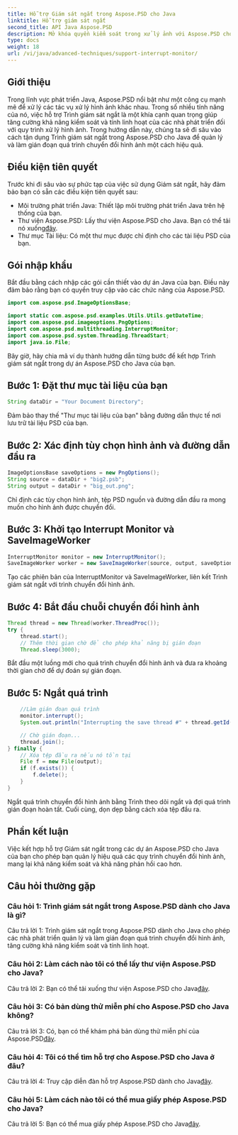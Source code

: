 ```yaml
---
title: Hỗ trợ Giám sát ngắt trong Aspose.PSD cho Java
linktitle: Hỗ trợ giám sát ngắt
second_title: API Java Aspose.PSD
description: Mở khóa quyền kiểm soát trong xử lý ảnh với Aspose.PSD cho Java. Tìm hiểu cách gián đoạn các quy trình để có quy trình làm việc linh hoạt.
type: docs
weight: 18
url: /vi/java/advanced-techniques/support-interrupt-monitor/
---
```

## Giới thiệu

Trong lĩnh vực phát triển Java, Aspose.PSD nổi bật như một công cụ mạnh mẽ để xử lý các tác vụ xử lý hình ảnh khác nhau. Trong số nhiều tính năng của nó, việc hỗ trợ Trình giám sát ngắt là một khía cạnh quan trọng giúp tăng cường khả năng kiểm soát và tính linh hoạt của các nhà phát triển đối với quy trình xử lý hình ảnh. Trong hướng dẫn này, chúng ta sẽ đi sâu vào cách tận dụng Trình giám sát ngắt trong Aspose.PSD cho Java để quản lý và làm gián đoạn quá trình chuyển đổi hình ảnh một cách hiệu quả.

## Điều kiện tiên quyết

Trước khi đi sâu vào sự phức tạp của việc sử dụng Giám sát ngắt, hãy đảm bảo bạn có sẵn các điều kiện tiên quyết sau:

- Môi trường phát triển Java: Thiết lập môi trường phát triển Java trên hệ thống của bạn.
-  Thư viện Aspose.PSD: Lấy thư viện Aspose.PSD cho Java. Bạn có thể tải nó xuống[đây](https://releases.aspose.com/psd/java/).
- Thư mục Tài liệu: Có một thư mục được chỉ định cho các tài liệu PSD của bạn.

## Gói nhập khẩu

Bắt đầu bằng cách nhập các gói cần thiết vào dự án Java của bạn. Điều này đảm bảo rằng bạn có quyền truy cập vào các chức năng của Aspose.PSD.

```java
import com.aspose.psd.ImageOptionsBase;

import static com.aspose.psd.examples.Utils.Utils.getDateTime;
import com.aspose.psd.imageoptions.PngOptions;
import com.aspose.psd.multithreading.InterruptMonitor;
import com.aspose.psd.system.Threading.ThreadStart;
import java.io.File;
```

Bây giờ, hãy chia mã ví dụ thành hướng dẫn từng bước để kết hợp Trình giám sát ngắt trong dự án Aspose.PSD cho Java của bạn.

## Bước 1: Đặt thư mục tài liệu của bạn

```java
String dataDir = "Your Document Directory";
```

Đảm bảo thay thế "Thư mục tài liệu của bạn" bằng đường dẫn thực tế nơi lưu trữ tài liệu PSD của bạn.

## Bước 2: Xác định tùy chọn hình ảnh và đường dẫn đầu ra

```java
ImageOptionsBase saveOptions = new PngOptions();
String source = dataDir + "big2.psb";
String output = dataDir + "big_out.png";
```

Chỉ định các tùy chọn hình ảnh, tệp PSD nguồn và đường dẫn đầu ra mong muốn cho hình ảnh được chuyển đổi.

## Bước 3: Khởi tạo Interrupt Monitor và SaveImageWorker

```java
InterruptMonitor monitor = new InterruptMonitor();
SaveImageWorker worker = new SaveImageWorker(source, output, saveOptions, monitor);
```

Tạo các phiên bản của InterruptMonitor và SaveImageWorker, liên kết Trình giám sát ngắt với trình chuyển đổi hình ảnh.

## Bước 4: Bắt đầu chuỗi chuyển đổi hình ảnh

```java
Thread thread = new Thread(worker.ThreadProc());
try {
    thread.start();
    // Thêm thời gian chờ để cho phép khả năng bị gián đoạn
    Thread.sleep(3000);
```

Bắt đầu một luồng mới cho quá trình chuyển đổi hình ảnh và đưa ra khoảng thời gian chờ để dự đoán sự gián đoạn.

## Bước 5: Ngắt quá trình

```java
    //Làm gián đoạn quá trình
    monitor.interrupt();
    System.out.println("Interrupting the save thread #" + thread.getId() + " at " + getDateTime().toString());

    // Chờ gián đoạn...
    thread.join();
} finally {
    // Xóa tệp đầu ra nếu nó tồn tại
    File f = new File(output);
    if (f.exists()) {
        f.delete();
    }
}
```

Ngắt quá trình chuyển đổi hình ảnh bằng Trình theo dõi ngắt và đợi quá trình gián đoạn hoàn tất. Cuối cùng, dọn dẹp bằng cách xóa tệp đầu ra.

## Phần kết luận

Việc kết hợp hỗ trợ Giám sát ngắt trong các dự án Aspose.PSD cho Java của bạn cho phép bạn quản lý hiệu quả các quy trình chuyển đổi hình ảnh, mang lại khả năng kiểm soát và khả năng phản hồi cao hơn.

## Câu hỏi thường gặp

### Câu hỏi 1: Trình giám sát ngắt trong Aspose.PSD dành cho Java là gì?

Câu trả lời 1: Trình giám sát ngắt trong Aspose.PSD dành cho Java cho phép các nhà phát triển quản lý và làm gián đoạn quá trình chuyển đổi hình ảnh, tăng cường khả năng kiểm soát và tính linh hoạt.

### Câu hỏi 2: Làm cách nào tôi có thể lấy thư viện Aspose.PSD cho Java?

 Câu trả lời 2: Bạn có thể tải xuống thư viện Aspose.PSD cho Java[đây](https://releases.aspose.com/psd/java/).

### Câu hỏi 3: Có bản dùng thử miễn phí cho Aspose.PSD cho Java không?

 Câu trả lời 3: Có, bạn có thể khám phá bản dùng thử miễn phí của Aspose.PSD[đây](https://releases.aspose.com/).

### Câu hỏi 4: Tôi có thể tìm hỗ trợ cho Aspose.PSD cho Java ở đâu?

 Câu trả lời 4: Truy cập diễn đàn hỗ trợ Aspose.PSD dành cho Java[đây](https://forum.aspose.com/c/psd/34).

### Câu hỏi 5: Làm cách nào tôi có thể mua giấy phép Aspose.PSD cho Java?

Câu trả lời 5: Bạn có thể mua giấy phép Aspose.PSD cho Java[đây](https://purchase.aspose.com/buy).
